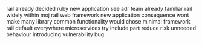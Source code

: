 rail already decided ruby new application see adr team already familiar rail widely within moj rail web framework new application consequence wont make many library common functionality would chose minimal framework rail default everywhere microservices try include part reduce risk unneeded behaviour introducing vulnerability bug